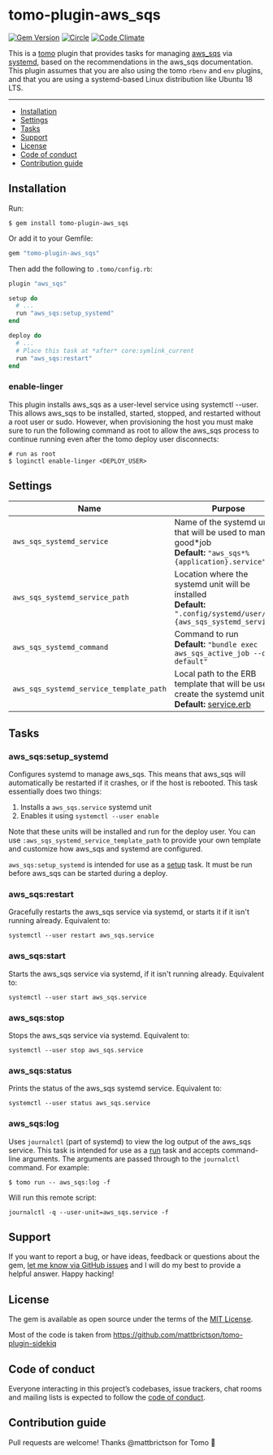 # tomo-plugin-aws_sqs

[![Gem Version](https://badge.fury.io/rb/tomo-plugin-aws_sqs.svg)](https://rubygems.org/gems/tomo-plugin-aws_sqs)
[![Circle](https://circleci.com/gh/gauravtiwari/tomo-plugin-aws_sqs/tree/main.svg?style=shield)](https://app.circleci.com/pipelines/github/gauravtiwari/tomo-plugin-aws_sqs?branch=main)
[![Code Climate](https://codeclimate.com/github/gauravtiwari/tomo-plugin-aws_sqs/badges/gpa.svg)](https://codeclimate.com/github/gauravtiwari/tomo-plugin-aws_sqs)

This is a [tomo](https://github.com/mattbrictson/tomo) plugin that provides tasks for managing [aws_sqs](https://github.com/bensheldon/aws_sqs) via [systemd](https://en.wikipedia.org/wiki/Systemd), based on the recommendations in the aws_sqs documentation. This plugin assumes that you are also using the tomo `rbenv` and `env` plugins, and that you are using a systemd-based Linux distribution like Ubuntu 18 LTS.

---

- [Installation](#installation)
- [Settings](#settings)
- [Tasks](#tasks)
- [Support](#support)
- [License](#license)
- [Code of conduct](#code-of-conduct)
- [Contribution guide](#contribution-guide)

## Installation

Run:

```
$ gem install tomo-plugin-aws_sqs
```

Or add it to your Gemfile:

```ruby
gem "tomo-plugin-aws_sqs"
```

Then add the following to `.tomo/config.rb`:

```ruby
plugin "aws_sqs"

setup do
  # ...
  run "aws_sqs:setup_systemd"
end

deploy do
  # ...
  # Place this task at *after* core:symlink_current
  run "aws_sqs:restart"
end
```

### enable-linger

This plugin installs aws_sqs as a user-level service using systemctl --user. This allows aws_sqs to be installed, started, stopped, and restarted without a root user or sudo. However, when provisioning the host you must make sure to run the following command as root to allow the aws_sqs process to continue running even after the tomo deploy user disconnects:

```
# run as root
$ loginctl enable-linger <DEPLOY_USER>
```

## Settings

| Name                                     | Purpose                                                                                                                                                                                                         |
| ---------------------------------------- | --------------------------------------------------------------------------------------------------------------------------------------------------------------------------------------------------------------- |
| `aws_sqs_systemd_service`               | Name of the systemd unit that will be used to manage good*job <br>**Default:** `"aws_sqs*%{application}.service"`                                                                                              |
| `aws_sqs_systemd_service_path`          | Location where the systemd unit will be installed <br>**Default:** `".config/systemd/user/%{aws_sqs_systemd_service}"`
| `aws_sqs_systemd_command`          | Command to run  <br>**Default:** `"bundle exec aws_sqs_active_job --queue default"`                                                                                         |
| `aws_sqs_systemd_service_template_path` | Local path to the ERB template that will be used to create the systemd unit <br>**Default:** [service.erb](https://github.com/gauravtiwari/tomo-plugin-aws_sqs/blob/main/lib/tomo/plugin/aws_sqs/service.erb) |

## Tasks

### aws_sqs:setup_systemd

Configures systemd to manage aws_sqs. This means that aws_sqs will automatically be restarted if it crashes, or if the host is rebooted. This task essentially does two things:

1. Installs a `aws_sqs.service` systemd unit
1. Enables it using `systemctl --user enable`

Note that these units will be installed and run for the deploy user. You can use `:aws_sqs_systemd_service_template_path` to provide your own template and customize how aws_sqs and systemd are configured.

`aws_sqs:setup_systemd` is intended for use as a [setup](https://tomo-deploy.com/commands/setup/) task. It must be run before aws_sqs can be started during a deploy.

### aws_sqs:restart

Gracefully restarts the aws_sqs service via systemd, or starts it if it isn't running already. Equivalent to:

```
systemctl --user restart aws_sqs.service
```

### aws_sqs:start

Starts the aws_sqs service via systemd, if it isn't running already. Equivalent to:

```
systemctl --user start aws_sqs.service
```

### aws_sqs:stop

Stops the aws_sqs service via systemd. Equivalent to:

```
systemctl --user stop aws_sqs.service
```

### aws_sqs:status

Prints the status of the aws_sqs systemd service. Equivalent to:

```
systemctl --user status aws_sqs.service
```

### aws_sqs:log

Uses `journalctl` (part of systemd) to view the log output of the aws_sqs service. This task is intended for use as a [run](https://tomo-deploy.com/commands/run/) task and accepts command-line arguments. The arguments are passed through to the `journalctl` command. For example:

```
$ tomo run -- aws_sqs:log -f
```

Will run this remote script:

```
journalctl -q --user-unit=aws_sqs.service -f
```

## Support

If you want to report a bug, or have ideas, feedback or questions about the gem, [let me know via GitHub issues](https://github.com/gauravtiwari/tomo-plugin-aws_sqs/issues/new) and I will do my best to provide a helpful answer. Happy hacking!

## License

The gem is available as open source under the terms of the [MIT License](LICENSE.txt).

Most of the code is taken from https://github.com/mattbrictson/tomo-plugin-sidekiq

## Code of conduct

Everyone interacting in this project’s codebases, issue trackers, chat rooms and mailing lists is expected to follow the [code of conduct](CODE_OF_CONDUCT.md).

## Contribution guide

Pull requests are welcome! Thanks @mattbrictson for Tomo 🙏
